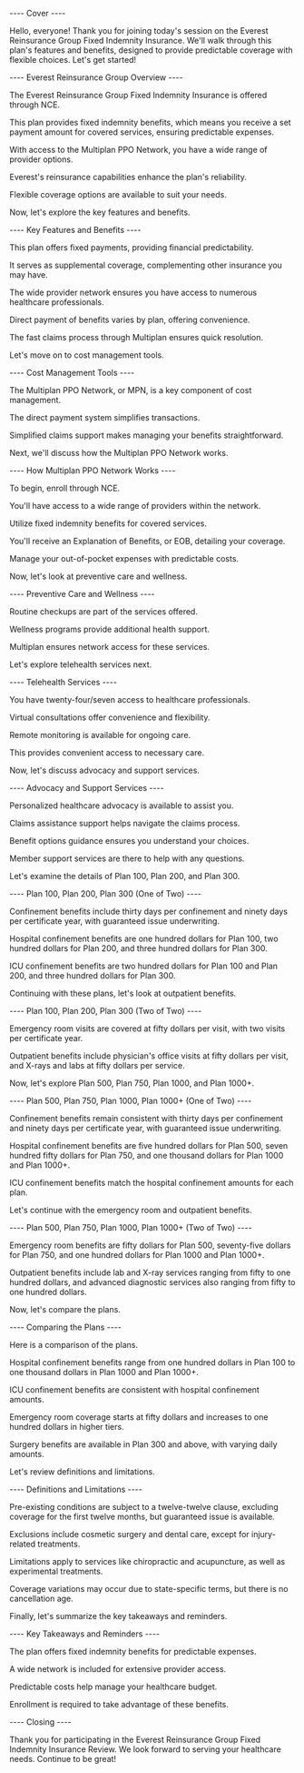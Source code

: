 ---- Cover ----

Hello, everyone! Thank you for joining today's session on the Everest Reinsurance Group Fixed Indemnity Insurance. We'll walk through this plan's features and benefits, designed to provide predictable coverage with flexible choices. Let's get started!

---- Everest Reinsurance Group Overview ----

The Everest Reinsurance Group Fixed Indemnity Insurance is offered through NCE. 

This plan provides fixed indemnity benefits, which means you receive a set payment amount for covered services, ensuring predictable expenses. 

With access to the Multiplan PPO Network, you have a wide range of provider options. 

Everest's reinsurance capabilities enhance the plan's reliability. 

Flexible coverage options are available to suit your needs.

Now, let's explore the key features and benefits.

---- Key Features and Benefits ----

This plan offers fixed payments, providing financial predictability. 

It serves as supplemental coverage, complementing other insurance you may have. 

The wide provider network ensures you have access to numerous healthcare professionals. 

Direct payment of benefits varies by plan, offering convenience. 

The fast claims process through Multiplan ensures quick resolution.

Let's move on to cost management tools.

---- Cost Management Tools ----

The Multiplan PPO Network, or MPN, is a key component of cost management. 

The direct payment system simplifies transactions. 

Simplified claims support makes managing your benefits straightforward.

Next, we'll discuss how the Multiplan PPO Network works.

---- How Multiplan PPO Network Works ----

To begin, enroll through NCE. 

You'll have access to a wide range of providers within the network. 

Utilize fixed indemnity benefits for covered services. 

You'll receive an Explanation of Benefits, or EOB, detailing your coverage. 

Manage your out-of-pocket expenses with predictable costs.

Now, let's look at preventive care and wellness.

---- Preventive Care and Wellness ----

Routine checkups are part of the services offered. 

Wellness programs provide additional health support. 

Multiplan ensures network access for these services.

Let's explore telehealth services next.

---- Telehealth Services ----

You have twenty-four/seven access to healthcare professionals. 

Virtual consultations offer convenience and flexibility. 

Remote monitoring is available for ongoing care. 

This provides convenient access to necessary care.

Now, let's discuss advocacy and support services.

---- Advocacy and Support Services ----

Personalized healthcare advocacy is available to assist you. 

Claims assistance support helps navigate the claims process. 

Benefit options guidance ensures you understand your choices. 

Member support services are there to help with any questions.

Let's examine the details of Plan 100, Plan 200, and Plan 300.

---- Plan 100, Plan 200, Plan 300 (One of Two) ----

Confinement benefits include thirty days per confinement and ninety days per certificate year, with guaranteed issue underwriting. 

Hospital confinement benefits are one hundred dollars for Plan 100, two hundred dollars for Plan 200, and three hundred dollars for Plan 300. 

ICU confinement benefits are two hundred dollars for Plan 100 and Plan 200, and three hundred dollars for Plan 300.

Continuing with these plans, let's look at outpatient benefits.

---- Plan 100, Plan 200, Plan 300 (Two of Two) ----

Emergency room visits are covered at fifty dollars per visit, with two visits per certificate year. 

Outpatient benefits include physician's office visits at fifty dollars per visit, and X-rays and labs at fifty dollars per service.

Now, let's explore Plan 500, Plan 750, Plan 1000, and Plan 1000+.

---- Plan 500, Plan 750, Plan 1000, Plan 1000+ (One of Two) ----

Confinement benefits remain consistent with thirty days per confinement and ninety days per certificate year, with guaranteed issue underwriting. 

Hospital confinement benefits are five hundred dollars for Plan 500, seven hundred fifty dollars for Plan 750, and one thousand dollars for Plan 1000 and Plan 1000+. 

ICU confinement benefits match the hospital confinement amounts for each plan.

Let's continue with the emergency room and outpatient benefits.

---- Plan 500, Plan 750, Plan 1000, Plan 1000+ (Two of Two) ----

Emergency room benefits are fifty dollars for Plan 500, seventy-five dollars for Plan 750, and one hundred dollars for Plan 1000 and Plan 1000+. 

Outpatient benefits include lab and X-ray services ranging from fifty to one hundred dollars, and advanced diagnostic services also ranging from fifty to one hundred dollars.

Now, let's compare the plans.

---- Comparing the Plans ----

Here is a comparison of the plans. 

Hospital confinement benefits range from one hundred dollars in Plan 100 to one thousand dollars in Plan 1000 and Plan 1000+. 

ICU confinement benefits are consistent with hospital confinement amounts. 

Emergency room coverage starts at fifty dollars and increases to one hundred dollars in higher tiers. 

Surgery benefits are available in Plan 300 and above, with varying daily amounts.

Let's review definitions and limitations.

---- Definitions and Limitations ----

Pre-existing conditions are subject to a twelve-twelve clause, excluding coverage for the first twelve months, but guaranteed issue is available. 

Exclusions include cosmetic surgery and dental care, except for injury-related treatments. 

Limitations apply to services like chiropractic and acupuncture, as well as experimental treatments. 

Coverage variations may occur due to state-specific terms, but there is no cancellation age.

Finally, let's summarize the key takeaways and reminders.

---- Key Takeaways and Reminders ----

The plan offers fixed indemnity benefits for predictable expenses. 

A wide network is included for extensive provider access. 

Predictable costs help manage your healthcare budget. 

Enrollment is required to take advantage of these benefits.

---- Closing ----

Thank you for participating in the Everest Reinsurance Group Fixed Indemnity Insurance Review. We look forward to serving your healthcare needs. Continue to be great!
